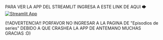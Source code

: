 PARA VER LA APP DEL STREAMLIT INGRESA A ESTE LINK DE AQUI 🡆
[![Streamlit App](https://static.streamlit.io/badges/streamlit_badge_black_white.svg)](https://imdbproyecto.streamlit.app/)

(!!ADVERTENCIA!! PORFAVOR NO INGRESAR A LA PAGINA DE "Episodios de series" DEBIDO A QUE CRASHEA LA APP DE ANTEMANO MUCHAS GRACIAS :D)
